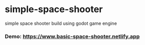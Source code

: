 # simple-space-shooter
simple space shooter build using godot game engine

### Demo: https://www.basic-space-shooter.netlify.app